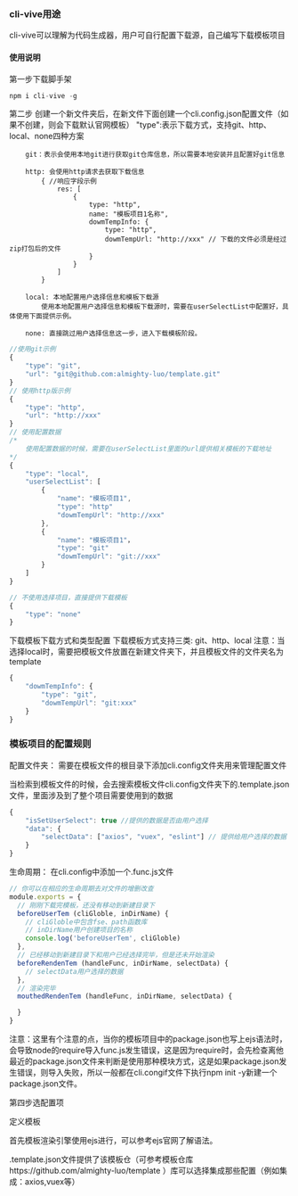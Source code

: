 ### cli-vive用途

 cli-vive可以理解为代码生成器，用户可自行配置下载源，自己编写下载模板项目

#### 使用说明  

第一步下载脚手架

```js
npm i cli-vive -g
```

第二步
创建一个新文件夹后，在新文件下面创建一个cli.config.json配置文件（如果不创建，则会下载默认官网模板）
"type":表示下载方式，支持git、http、local、none四种方案

        git：表示会使用本地git进行获取git仓库信息，所以需要本地安装并且配置好git信息

        http: 会使用http请求去获取下载信息
            { //响应字段示例
                res: [
                    {
                        type: "http",
                        name: "模板项目1名称",
                        dowmTempInfo: {
                            type: "http",
                            dowmTempUrl: "http://xxx" // 下载的文件必须是经过zip打包后的文件
                        }
                    }
                ]
            }

        local: 本地配置用户选择信息和模板下载源
            使用本地配置用户选择信息和模板下载源时，需要在userSelectList中配置好，具体使用下面提供示例。
        
        none: 直接跳过用户选择信息这一步，进入下载模板阶段。
```js
//使用git示例
{
    "type": "git",
    "url": "git@github.com:almighty-luo/template.git"
}
// 使用http版示例
{
    "type": "http",
    "url": "http://xxx"
}
// 使用配置数据
/* 
    使用配置数据的时候，需要在userSelectList里面的url提供相关模板的下载地址
*/
{
    "type": "local",
    "userSelectList": [
        {
            "name": "模板项目1",
            "type": "http"
            "dowmTempUrl": "http://xxx"
        },
        {
            "name": "模板项目1"，
            "type": "git"
            "dowmTempUrl": "git://xxx"
        }
    ]
}

// 不使用选择项目，直接提供下载模板
{
    "type": "none"
}
```

下载模板下载方式和类型配置
下载模板方式支持三类: git、http、local
    注意：当选择local时，需要把模板文件放置在新建文件夹下，并且模板文件的文件夹名为template
```js
{
    "dowmTempInfo": {
        "type": "git",
        "dowmTempUrl": "git:xxx"
    }
}
```

### 模板项目的配置规则
配置文件夹：
    需要在模板文件的根目录下添加cli.config文件夹用来管理配置文件

当检索到模板文件的时候，会去搜索模板文件cli.config文件夹下的.template.json文件，里面涉及到了整个项目需要使用到的数据
```js
{
    "isSetUserSelect": true //提供的数据是否由用户选择
    "data": {
        "selectData": ["axios", "vuex", "eslint"] // 提供给用户选择的数据
    }
}

```
生命周期：
    在cli.config中添加一个.func.js文件
```js
// 你可以在相应的生命周期去对文件的增删改查
module.exports = {
  // 刚刚下载完模板，还没有移动到新建目录下
  beforeUserTem (cliGloble, inDirName) {
    // cliGloble中包含fse、path函数库
    // inDirName用户创建项目的名称
    console.log('beforeUserTem', cliGloble)
  },
  // 已经移动到新建目录下和用户已经选择完毕，但是还未开始渲染
  beforeRendenTem (handleFunc, inDirName, selectData) {
    // selectData用户选择的数据
  },
  // 渲染完毕
  mouthedRendenTem (handleFunc, inDirName, selectData) {

  }
}
```

注意：这里有个注意的点，当你的模板项目中的package.json也写上ejs语法时，会导致node的require导入func.js发生错误，这是因为require时，会先检查离他最近的package.json文件来判断是使用那种模块方式，这是如果package.json发生错误，则导入失败，所以一般都在cli.congif文件下执行npm init -y新建一个package.json文件。

第四步选配置项

定义模板

首先模板渲染引擎使用ejs进行，可以参考ejs官网了解语法。

.template.json文件提供了该模板仓（可参考模板仓库https://github.com/almighty-luo/template ）库可以选择集成那些配置（例如集成：axios,vuex等）


